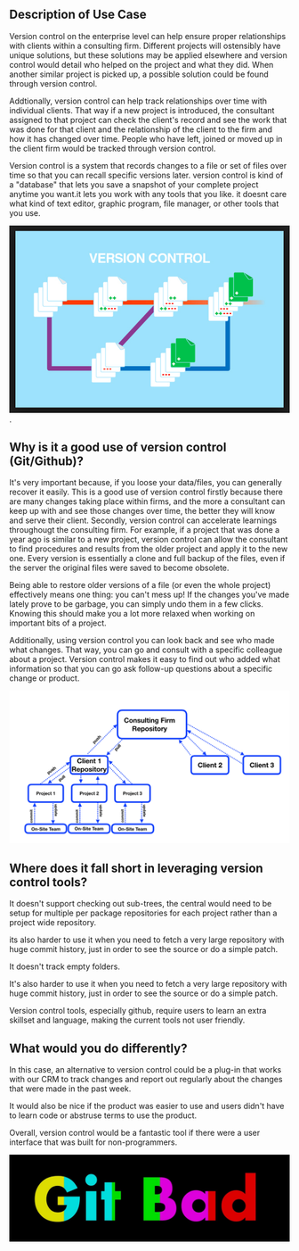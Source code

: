 ## Description of Use Case

Version control on the enterprise level can help ensure proper relationships with clients within a consulting firm. Different projects will ostensibly have unique solutions, but these solutions may be applied elsewhere and version control would detail who helped on the project and what they did. When another similar project is picked up, a possible solution could be found through version control.

Addtionally, version control can help track relationships over time with individual clients. That way if a new project is introduced, the consultant assigned to that project can check the client's record and see the work that was done for that client and the relationship of the client to the firm and how it has changed over time. People who have left, joined or moved up in the client firm would be tracked through version control.

Version control is a system that records changes to a file or set of files over time so that you can recall specific versions later.
version control is kind of a "database" that lets you save a snapshot of your complete project anytime you want.it lets you work with any tools that you like. it doesnt care what kind of text editor, graphic program, file manager, or other tools that you use.

![This is an example for version control](https://github.com/Team2-GITHUB/mmci-versioncontrol-assignment/blob/master/Screen%20Shot%202018-07-06%20at%202.09.20%20PM.png).

## Why is it a good use of version control (Git/Github)?

It's very important because, if you loose your data/files, you can generally recover it easily.
This is a good use of version control firstly because there are many changes taking place within firms, and the more a consultant can keep up with and see those changes over time, the better they will know and serve their client. Secondly, version control can accelerate learnings throughougt the consulting firm. For example, if a project that was done a year ago is similar to a new project, version control can allow the consultant to find procedures and results from the older project and apply it to the new one.  Every version is essentially a clone and full backup of the files, even if the server the original files were saved to become obsolete. 

Being able to restore older versions of a file (or even the whole project) effectively means one thing: you can't mess up! If the changes you've made lately prove to be garbage, you can simply undo them in a few clicks. Knowing this should make you a lot more relaxed when working on important bits of a project.



Additionally, using version control you can look back and see who made what changes. That way, you can go and consult with a specific colleague about a project. Version control makes it easy to find out who added what information so that you can go ask follow-up questions about a specific change or product. 

![Flow](https://github.com/Team2-GITHUB/mmci-versioncontrol-assignment/blob/master/Version%20Control%20for%20Project%20Management.png)

## Where does it fall short in leveraging version control tools?
It doesn't support checking out sub-trees, the central would need to be setup for multiple per package repositories for each project rather than a project wide repository.

its also harder to use it when you need to fetch a very large repository with huge commit history, just in order to see the source or do a simple patch.

It doesn't track empty folders.

It's also harder to use it when you need to fetch a very large repository with huge commit history, just in order to see the source or do a simple patch.

Version control tools, especially github, require users to learn an extra skillset and language, making the current tools not user friendly. 

## What would you do differently?

In this case, an alternative to version control could be a plug-in that works with our CRM to track changes and report out regularly about the changes that were made in the past week.

It would also be nice if the product was easier to use and users didn't have to learn code or abstruse terms to use the product.

Overall, version control would be a fantastic tool if there were a user interface that was built for non-programmers. 

![Not Good](https://github.com/Team2-GITHUB/mmci-versioncontrol-assignment/blob/master/Screen%20Shot%202018-07-06%20at%202.36.48%20PM.png)
